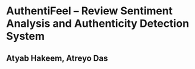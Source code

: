 # AuthentiFeel – Review Sentiment Analysis and Authenticity Detection System 
## Atyab Hakeem, Atreyo Das
